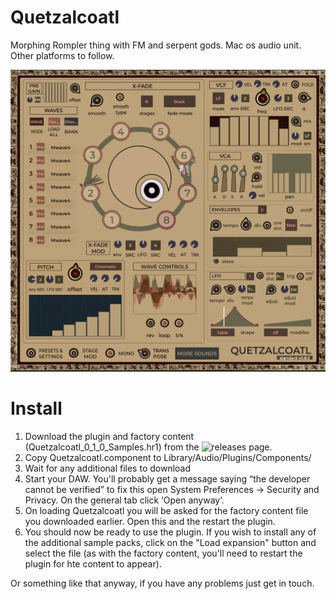 # Quetzalcoatl

Morphing Rompler thing with FM and serpent gods. Mac os audio unit. Other platforms to follow.

![Quetzalcoatl](https://raw.githubusercontent.com/publicsamples/Quetzalcoatl/main/Quetzalcoatl.png)

# Install

1. Download the plugin and factory content (Quetzalcoatl_0_1_0_Samples.hr1) from the ![releases page](https://github.com/publicsamples/Quetzalcoatl/releases).
2. Copy Quetzalcoatl.component to Library/Audio/Plugins/Components/
3. Wait for any additional files to download
4. Start your DAW. You'll probably get a message saying “the developer cannot be verified” to fix this open System Preferences → Security and Privacy. On the general tab click ‘Open anyway’.
5. On loading Quetzalcoatl you will be asked for the factory content file you downloaded earlier. Open this and the restart the plugin.
6. You should now be ready to use the plugin. If you wish to install any of the additional sample packs, click on the "Load expansion" button and select the file (as with the factory content, you'll need to restart the plugin for hte content to appear).

Or something like that anyway, if you have any problems just get in touch.  
